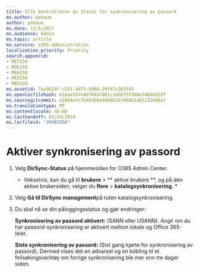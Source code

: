 ```yaml
---
title: Slik kontrollerer du Status for synkronisering av passord
ms.author: pebaum
author: pebaum
ms.date: 12/5/2017
ms.audience: Admin
ms.topic: article
ms.service: o365-administration
localization_priority: Priority
search.appverid:
- MET150
- MOE150
- MEW150
- MED150
- MBS150
ms.assetid: 7aa9628f-c551-4d73-b966-29f47c2b3f43
ms.openlocfilehash: 61bae5b7e4bf68a7d01c166bf5fdb8e340de829f
ms.sourcegitcommit: e2864efcfb493b6e46b662b746661a61232bdba7
ms.translationtype: MT
ms.contentlocale: nb-NO
ms.lasthandoff: 01/24/2019
ms.locfileid: "29481956"
---
```

# <a name="enable-password-sync"></a>Aktiver synkronisering av passord

1.  Velg **DirSync-Status** på hjemmesiden for O365 Admin Center. 
    
     * Vekselvis, kan du gå til **brukere** \> ** aktive brukere **, og på den aktive brukersiden, velger du **flere** \> **katalogsynkronisering.** * 
    
2. Velg **Gå til DirSync management**på ruten katalogsynkronisering. 
    
3. Du skal nå se din påloggingsstatus og gjør endringer:
    
    **Synkronisering av passord aktivert:** (SANN eller USANN). Angir om du har passord-synkronisering er aktivert mellom lokale og Office 365-leier. 
    
    **Siste synkronisering av passord:** (Sist gang kjørte for synkronisering av passord). Dermed vises det en advarsel og en kobling til et feilsøkingsverktøy om forrige synkronisering ble mer enn tre dager siden. 
    

